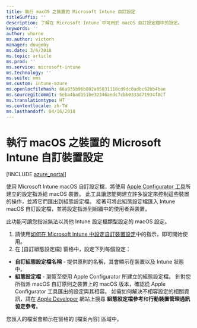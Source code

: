 ```yaml
---
title: 執行 macOS 之裝置的 Microsoft Intune 自訂設定
titleSuffix: ''
description: 了解在 Microsoft Intune 中可用於 macOS 自訂設定檔中的設定。
keywords: ''
author: vhorne
ms.author: victorh
manager: dougeby
ms.date: 3/6/2018
ms.topic: article
ms.prod: ''
ms.service: microsoft-intune
ms.technology: ''
ms.suite: ems
ms.custom: intune-azure
ms.openlocfilehash: 66a935b96b802a05831118cd9dc0adbc62bb4bae
ms.sourcegitcommit: 5eba4bad151be32346aedc7cbb0333d71934f8cf
ms.translationtype: HT
ms.contentlocale: zh-TW
ms.lasthandoff: 04/16/2018
---
```

# <a name="microsoft-intune-custom-device-settings-for-devices-running-macos"></a>執行 macOS 之裝置的 Microsoft Intune 自訂裝置設定

[!INCLUDE [azure_portal](./includes/azure_portal.md)]

使用 Microsoft Intune macOS 自訂設定檔，將使用 [Apple Configurator 工具](https://itunes.apple.com/app/apple-configurator-2/id1037126344?mt=12)所建立的設定指派給 macOS 裝置。 此工具讓您能夠建立許多設定來控制這些裝置的操作，並將它們匯出到組態設定檔。 接著可將此組態設定檔匯入 Intune macOS 自訂設定檔，並將設定指派到組織中的使用者與裝置。

此功能可讓您指派無法以其他 Intune 設定檔類型設定的 macOS 設定。


1. 請使用[如何在 Microsoft Intune 中設定自訂裝置設定](custom-settings-configure.md)中的指示，即可開始使用。
2. 在 [自訂組態設定檔] 窗格中，設定下列每個設定：

- **自訂組態設定檔名稱** - 提供原則的名稱，其會顯示在裝置以及 Intune 狀態中。
- **組態設定檔** - 瀏覽至使用 Apple Configurator 所建立的組態設定檔。
針對您所指派 macOS 自訂原則之裝置上的 macOS 版本，確認從 Apple Configurator 工具匯出的設定與其相容。 如需如何解決不相容設定的相關資訊，請在 [Apple Developer](https://developer.apple.com/) 網站上搜尋 **組態設定檔參考**和**行動裝置管理通訊協定參考**。

您匯入的檔案會顯示在窗格的 [檔案內容] 區域中。
